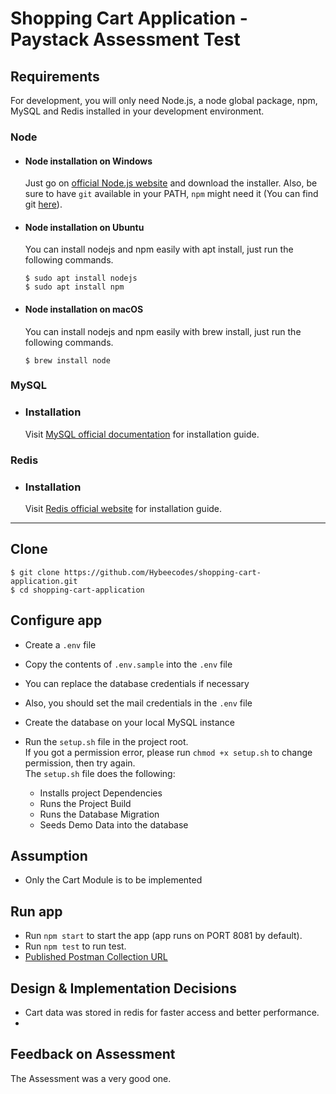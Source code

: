 # Shopping Cart Application - Paystack Assessment Test

## Requirements

For development, you will only need Node.js, a node global package, npm, MySQL and Redis installed in your development environment.

### Node
- #### Node installation on Windows

  Just go on [official Node.js website](https://nodejs.org/) and download the installer.
  Also, be sure to have `git` available in your PATH, `npm` might need it (You can find git [here](https://git-scm.com/)).

- #### Node installation on Ubuntu

  You can install nodejs and npm easily with apt install, just run the following commands.

      $ sudo apt install nodejs
      $ sudo apt install npm

- #### Node installation on macOS

  You can install nodejs and npm easily with brew install, just run the following commands.

      $ brew install node

### MySQL
- ### Installation
  
  Visit [MySQL official documentation](https://dev.mysql.com/doc/mysql-installer/en/) for installation guide.

### Redis
- ### Installation

  Visit [Redis official website](https://redis.io/) for installation guide.
---

## Clone

    $ git clone https://github.com/Hybeecodes/shopping-cart-application.git
    $ cd shopping-cart-application

## Configure app
- Create a ```.env``` file
- Copy the contents of ```.env.sample``` into the ```.env``` file
- You can replace the database credentials if necessary
- Also, you should set the mail credentials in the ```.env``` file
- Create the database on your local MySQL instance
- Run the ````setup.sh```` file in the project root. \
If you got a permission error, please run ```chmod +x setup.sh``` to change permission, then try again.\
The ```setup.sh``` file does the following: 

   - Installs project Dependencies
  - Runs the Project Build
  - Runs the Database Migration
  - Seeds Demo Data into the database


## Assumption
- Only the Cart Module is to be implemented


## Run app

- Run ```npm start``` to start the app (app runs on PORT 8081 by default).
- Run ```npm test``` to run test.
- [Published Postman Collection URL](https://documenter.getpostman.com/view/2687229/TWDcEEZj)

## Design & Implementation Decisions
- Cart data was stored in redis for faster access and better performance. 
-

## Feedback on Assessment
The Assessment was a very good one. 
